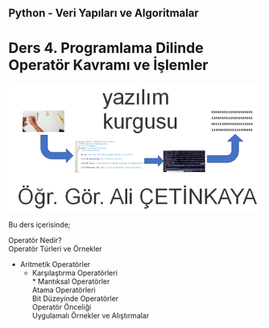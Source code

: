 ## Python - Veri Yapıları ve Algoritmalar
# Ders 4. Programlama Dilinde Operatör Kavramı ve İşlemler

![alternatif metin](https://github.com/acetinkaya/yapayzeka/blob/main/Programlama-8.png)

Bu ders içerisinde;

Operatör Nedir?  
Operatör Türleri ve Örnekler  
* Aritmetik Operatörler  
  * Karşılaştırma Operatörleri  
        * Mantıksal Operatörler  
        Atama Operatörleri  
        Bit Düzeyinde Operatörler   
Operatör Önceliği  
Uygulamalı Örnekler ve Alıştırmalar  



